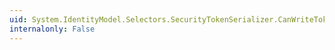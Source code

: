 ```yaml
---
uid: System.IdentityModel.Selectors.SecurityTokenSerializer.CanWriteToken(System.IdentityModel.Tokens.SecurityToken)
internalonly: False
---
```

